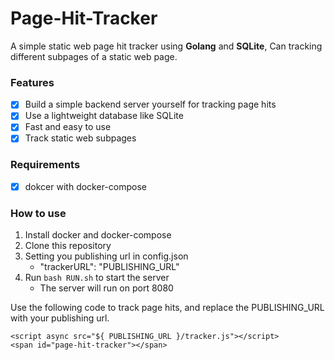 # Page-Hit-Tracker

A simple static web page hit tracker using **Golang** and **SQLite**, Can tracking different subpages of a static web page.

### Features

- [x] Build a simple backend server yourself for tracking page hits
- [x] Use a lightweight database like SQLite
- [x] Fast and easy to use
- [x] Track static web subpages

### Requirements

- [x] dokcer with docker-compose

### How to use

1. Install docker and docker-compose
2. Clone this repository
3. Setting you publishing url in config.json
    - "trackerURL": "PUBLISHING_URL"
4. Run `bash RUN.sh` to start the server
    -   The server will run on port 8080

Use the following code to track page hits, and replace the PUBLISHING_URL with your publishing url.
```
<script async src="${ PUBLISHING_URL }/tracker.js"></script>
<span id="page-hit-tracker"></span>
```
